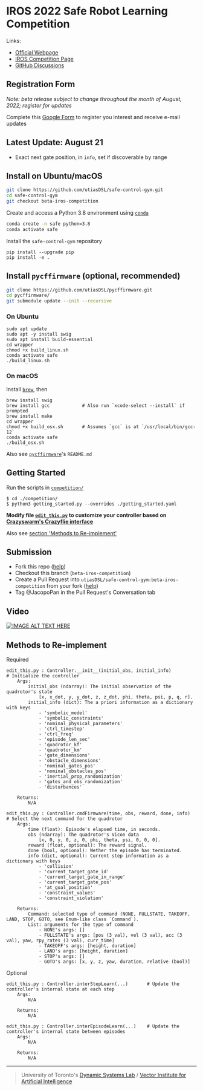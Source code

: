 # IROS 2022 Safe Robot Learning Competition

Links:
- [Official Webpage](https://www.dynsyslab.org/iros-2022-safe-robot-learning-competition/)
- [IROS Competition Page](https://iros2022.org/program/competition/#toggle-id-8)
- [GitHub Discussions](https://github.com/utiasDSL/safe-control-gym/discussions/categories/iros-2022-competition)

## Registration Form

*Note: beta release subject to change throughout the month of August, 2022; register for updates*

Complete this [Google Form](https://forms.gle/vEmVK99n1SyaE4Zw9) to register you interest and receive e-mail updates

## Latest Update: August 21
- Exact next gate position, in `info`, set if discoverable by range

## Install on Ubuntu/macOS

```bash
git clone https://github.com/utiasDSL/safe-control-gym.git
cd safe-control-gym
git checkout beta-iros-competition
```

Create and access a Python 3.8 environment using
[`conda`](https://docs.conda.io/projects/conda/en/latest/user-guide/install/index.html)

```bash
conda create -n safe python=3.8
conda activate safe
```

Install the `safe-control-gym` repository 

```
pip install --upgrade pip
pip install -e .
```

## Install `pycffirmware` (optional, recommended) 

```bash
git clone https://github.com/utiasDSL/pycffirmware.git
cd pycffirmware/
git submodule update --init --recursive
```

### On Ubuntu

```
sudo apt update
sudo apt -y install swig
sudo apt install build-essential
cd wrapper
chmod +x build_linux.sh
conda activate safe
./build_linux.sh
```

### On macOS

Install [`brew`](https://brew.sh/), then
```
brew install swig
brew install gcc            # Also run `xcode-select --install` if prompted
brew install make
cd wrapper
chmod +x build_osx.sh       # Assumes `gcc` is at `/usr/local/bin/gcc-12`
conda activate safe
./build_osx.sh
```

Also see [`pycffirmware`](https://github.com/utiasDSL/pycffirmware)'s `README.md`

## Getting Started
Run the scripts in [`competition/`](https://github.com/utiasDSL/safe-control-gym/tree/main/competition)
```
$ cd ./competition/
$ python3 getting_started.py --overrides ./getting_started.yaml
```
**Modify file [`edit_this.py`](https://github.com/utiasDSL/safe-control-gym/blob/beta-iros-competition/competition/edit_this.py) to customize your controller based on [Crazyswarm's Crazyflie interface](https://crazyswarm.readthedocs.io/en/latest/api.html#pycrazyswarm.crazyflie.Crazyflie)**

Also see [section 'Methods to Re-implement'](https://github.com/utiasDSL/safe-control-gym/tree/beta-iros-competition#getting-started)

## Submission

- Fork this repo ([help](https://docs.github.com/en/get-started/quickstart/fork-a-repo))
- Checkout this branch (`beta-iros-competition`)
- Create a Pull Request into `utiasDSL/safe-control-gym:beta-iros-competition` from your fork ([help](https://docs.github.com/en/pull-requests/collaborating-with-pull-requests/proposing-changes-to-your-work-with-pull-requests/creating-a-pull-request-from-a-fork))
- Tag @JacopoPan in the Pull Request's Conversation tab

## Video

[![IMAGE ALT TEXT HERE](https://img.youtube.com/vi/bWhDTNtj8EA/maxresdefault.jpg)](https://www.youtube.com/watch?v=bWhDTNtj8EA)

## Methods to Re-implement

Required
```
edit_this.py : Controller.__init__(initial_obs, initial_info)           # Initialize the controller
    Args:
        initial_obs (ndarray): The initial observation of the quadrotor's state
            [x, x_dot, y, y_dot, z, z_dot, phi, theta, psi, p, q, r].
        initial_info (dict): The a priori information as a dictionary with keys
            - 'symbolic_model'
            - 'symbolic_constraints'
            - 'nominal_physical_parameters'
            - 'ctrl_timestep'
            - 'ctrl_freq'
            - 'episode_len_sec'
            - 'quadrotor_kf'
            - 'quadrotor_km'
            - 'gate_dimensions'
            - 'obstacle_dimensions'
            - 'nominal_gates_pos'
            - 'nominal_obstacles_pos'
            - 'inertial_prop_randomization'
            - 'gates_and_obs_randomization'
            - 'disturbances'

    Returns:
        N/A
```

```
edit_this.py : Controller.cmdFirmware(time, obs, reward, done, info)    # Select the next command for the quadrotor
    Args:
        time (float): Episode's elapsed time, in seconds.
        obs (ndarray): The quadrotor's Vicon data
            [x, 0, y, 0, z, 0, phi, theta, psi, 0, 0, 0].
        reward (float, optional): The reward signal.
        done (bool, optional): Wether the episode has terminated.
        info (dict, optional): Current step information as a dictionary with keys
            - 'collision'
            - 'current_target_gate_id'
            - 'current_target_gate_in_range'
            - 'current_target_gate_pos'
            - 'at_goal_position'
            - 'constraint_values'
            - 'constraint_violation'

    Returns:
        Command: selected type of command (NONE, FULLSTATE, TAKEOFF, LAND, STOP, GOTO, see Enum-like class `Command`).
        List: arguments for the type of command
            - NONE's args: []
            - FULLSTATE's args: [pos (3 val), vel (3 val), acc (3 val), yaw, rpy_rates (3 val), curr_time] 
            - TAKEOFF's args: [height, duration]
            - LAND's args: [height, duration]
            - STOP's args: []
            - GOTO's args: [x, y, z, yaw, duration, relative (bool)]
```

Optional
```
edit_this.py : Controller.interStepLearn(...)       # Update the controller's internal state at each step
    Args:
        N/A

    Returns:
        N/A     
```

```
edit_this.py : Controller.interEpisodeLearn(...)    # Update the controller's internal state between episodes
    Args:
        N/A

    Returns:
        N/A
```

-----
> University of Toronto's [Dynamic Systems Lab](https://github.com/utiasDSL) / [Vector Institute for Artificial Intelligence](https://github.com/VectorInstitute)
